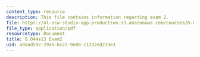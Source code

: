 ```yaml
---
content_type: resource
description: This file contains information regarding exam 2.
file: https://ol-ocw-studio-app-production.s3.amazonaws.com/courses/8-044-statistical-physics-i-spring-2013/a0aad59229abbc229e88c1232ed233e3_MIT8_044S13_E2.pdf
file_type: application/pdf
resourcetype: Document
title: 8.044s13 Exam2
uid: a0aad592-29ab-bc22-9e88-c1232ed233e3
---
```

